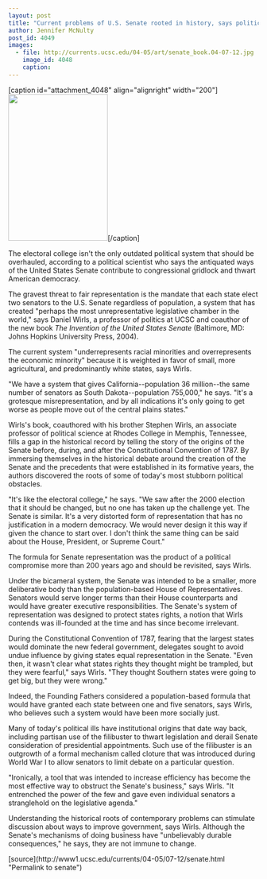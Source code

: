 ```yaml
---
layout: post
title: "Current problems of U.S. Senate rooted in history, says political scientist"
author: Jennifer McNulty
post_id: 4049
images:
  - file: http://currents.ucsc.edu/04-05/art/senate_book.04-07-12.jpg
    image_id: 4048
    caption: 
---
```


[caption id="attachment_4048" align="alignright" width="200"]<a href="http://localhost/mysite/wp-content/uploads/2004/07/senate_book.04-07-12.jpg"><img class="size-full wp-image-4048" src="http://localhost/mysite/wp-content/uploads/2004/07/senate_book.04-07-12.jpg" alt="" width="200" height="295" /></a>[/caption]
<p>
  The electoral college isn't the only outdated political system that should be overhauled, according to a political scientist who says the antiquated ways of the United States Senate contribute to congressional gridlock and thwart American democracy.<br>
</p>
<p>
  The gravest threat to fair representation is the mandate that each state elect two senators to the U.S. Senate regardless of population, a system that has created "perhaps the most unrepresentative legislative chamber in the world," says Daniel Wirls, a professor of politics at UCSC and coauthor of the new book <i>The Invention of the United States Senate</i> (Baltimore, MD: Johns Hopkins University Press, 2004).<br>
</p>
<p>
  The current system "underrepresents racial minorities and overrepresents the economic minority" because it is weighted in favor of small, more agricultural, and predominantly white states, says Wirls.<br>
</p>
<p>
  "We have a system that gives California--population 36 million--the same number of senators as South Dakota--population 755,000," he says. "It's a grotesque misrepresentation, and by all indications it's only going to get worse as people move out of the central plains states."<br>
</p>
<p>
  Wirls's book, coauthored with his brother Stephen Wirls, an associate professor of political science at Rhodes College in Memphis, Tennessee, fills a gap in the historical record by telling the story of the origins of the Senate before, during, and after the Constitutional Convention of 1787. By immersing themselves in the historical debate around the creation of the Senate and the precedents that were established in its formative years, the authors discovered the roots of some of today's most stubborn political obstacles.<br>
</p>
<p>
  "It's like the electoral college," he says. "We saw after the 2000 election that it should be changed, but no one has taken up the challenge yet. The Senate is similar. It's a very distorted form of representation that has no justification in a modern democracy. We would never design it this way if given the chance to start over. I don't think the same thing can be said about the House, President, or Supreme Court."<br>
</p>
<p>
  The formula for Senate representation was the product of a political compromise more than 200 years ago and should be revisited, says Wirls.<br>
</p>
<p>
  Under the bicameral system, the Senate was intended to be a smaller, more deliberative body than the population-based House of Representatives. Senators would serve longer terms than their House counterparts and would have greater executive responsibilities. The Senate's system of representation was designed to protect states rights, a notion that Wirls contends was ill-founded at the time and has since become irrelevant.<br>
</p>
<p>
  During the Constitutional Convention of 1787, fearing that the largest states would dominate the new federal government, delegates sought to avoid undue influence by giving states equal representation in the Senate. "Even then, it wasn't clear what states rights they thought might be trampled, but they were fearful," says Wirls. "They thought Southern states were going to get big, but they were wrong."<br>
</p>
<p>
  Indeed, the Founding Fathers considered a population-based formula that would have granted each state between one and five senators, says Wirls, who believes such a system would have been more socially just.<br>
</p>
<p>
  Many of today's political ills have institutional origins that date way back, including partisan use of the filibuster to thwart legislation and derail Senate consideration of presidential appointments. Such use of the filibuster is an outgrowth of a formal mechanism called cloture that was introduced during World War I to allow senators to limit debate on a particular question.<br>
</p>
<p>
  "Ironically, a tool that was intended to increase efficiency has become the most effective way to obstruct the Senate's business," says Wirls. "It entrenched the power of the few and gave even individual senators a stranglehold on the legislative agenda."<br>
</p>
<p>
  Understanding the historical roots of contemporary problems can stimulate discussion about ways to improve government, says Wirls. Although the Senate's mechanisms of doing business have "unbelievably durable consequences," he says, they are not immune to change.
</p>
[source](http://www1.ucsc.edu/currents/04-05/07-12/senate.html "Permalink to senate")
